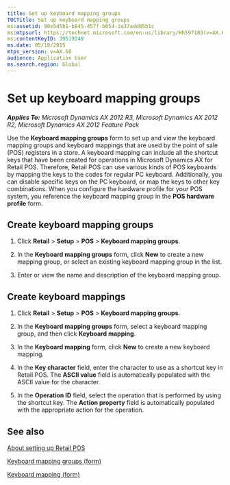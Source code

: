 ```yaml
---
title: Set up keyboard mapping groups
TOCTitle: Set up keyboard mapping groups
ms:assetid: 98e5d5b1-b845-457f-b054-3a37add85b1c
ms:mtpsurl: https://technet.microsoft.com/en-us/library/Hh597183(v=AX.60)
ms:contentKeyID: 39519248
ms.date: 05/18/2015
mtps_version: v=AX.60
audience: Application User
ms.search.region: Global
---
```


# Set up keyboard mapping groups 


_**Applies To:** Microsoft Dynamics AX 2012 R3, Microsoft Dynamics AX 2012 R2, Microsoft Dynamics AX 2012 Feature Pack_

Use the **Keyboard mapping groups** form to set up and view the keyboard mapping groups and keyboard mappings that are used by the point of sale (POS) registers in a store. A keyboard mapping can include all the shortcut keys that have been created for operations in Microsoft Dynamics AX for Retail POS. Therefore, Retail POS can use various kinds of POS keyboards by mapping the keys to the codes for regular PC keyboard. Additionally, you can disable specific keys on the PC keyboard, or map the keys to other key combinations. When you configure the hardware profile for your POS system, you reference the keyboard mapping group in the **POS hardware profile** form.

## Create keyboard mapping groups

1.  Click **Retail** \> **Setup** \> **POS** \> **Keyboard mapping groups**.

2.  In the **Keyboard mapping groups** form, click **New** to create a new mapping group, or select an existing keyboard mapping group in the list.

3.  Enter or view the name and description of the keyboard mapping group.

## Create keyboard mappings

1.  Click **Retail** \> **Setup** \> **POS** \> **Keyboard mapping groups**.

2.  In the **Keyboard mapping groups** form, select a keyboard mapping group, and then click **Keyboard mapping**.

3.  In the **Keyboard mapping** form, click **New** to create a new keyboard mapping.

4.  In the **Key character** field, enter the character to use as a shortcut key in Retail POS. The **ASCII value** field is automatically populated with the ASCII value for the character.

5.  In the **Operation ID** field, select the operation that is performed by using the shortcut key. The **Action property** field is automatically populated with the appropriate action for the operation.

## See also

[About setting up Retail POS](about-setting-up-retail-pos.md)

[Keyboard mapping groups (form)](https://technet.microsoft.com/en-us/library/hh597324\(v=ax.60\))

[Keyboard mapping (form)](https://technet.microsoft.com/en-us/library/hh597342\(v=ax.60\))

  


